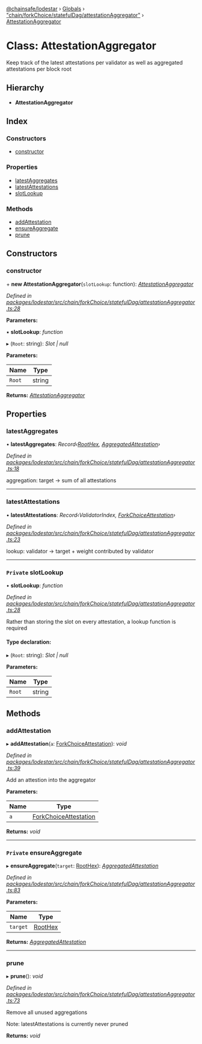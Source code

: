 [@chainsafe/lodestar](../README.md) › [Globals](../globals.md) › ["chain/forkChoice/statefulDag/attestationAggregator"](../modules/_chain_forkchoice_statefuldag_attestationaggregator_.md) › [AttestationAggregator](_chain_forkchoice_statefuldag_attestationaggregator_.attestationaggregator.md)

# Class: AttestationAggregator

Keep track of the latest attestations per validator
as well as aggregated attestations per block root

## Hierarchy

* **AttestationAggregator**

## Index

### Constructors

* [constructor](_chain_forkchoice_statefuldag_attestationaggregator_.attestationaggregator.md#constructor)

### Properties

* [latestAggregates](_chain_forkchoice_statefuldag_attestationaggregator_.attestationaggregator.md#latestaggregates)
* [latestAttestations](_chain_forkchoice_statefuldag_attestationaggregator_.attestationaggregator.md#latestattestations)
* [slotLookup](_chain_forkchoice_statefuldag_attestationaggregator_.attestationaggregator.md#private-slotlookup)

### Methods

* [addAttestation](_chain_forkchoice_statefuldag_attestationaggregator_.attestationaggregator.md#addattestation)
* [ensureAggregate](_chain_forkchoice_statefuldag_attestationaggregator_.attestationaggregator.md#private-ensureaggregate)
* [prune](_chain_forkchoice_statefuldag_attestationaggregator_.attestationaggregator.md#prune)

## Constructors

###  constructor

\+ **new AttestationAggregator**(`slotLookup`: function): *[AttestationAggregator](_chain_forkchoice_statefuldag_attestationaggregator_.attestationaggregator.md)*

*Defined in [packages/lodestar/src/chain/forkChoice/statefulDag/attestationAggregator.ts:28](https://github.com/ChainSafe/lodestar/blob/6d8273318/packages/lodestar/src/chain/forkChoice/statefulDag/attestationAggregator.ts#L28)*

**Parameters:**

▪ **slotLookup**: *function*

▸ (`Root`: string): *Slot | null*

**Parameters:**

Name | Type |
------ | ------ |
`Root` | string |

**Returns:** *[AttestationAggregator](_chain_forkchoice_statefuldag_attestationaggregator_.attestationaggregator.md)*

## Properties

###  latestAggregates

• **latestAggregates**: *Record‹[RootHex](../modules/_chain_forkchoice_statefuldag_interface_.md#roothex), [AggregatedAttestation](../interfaces/_chain_forkchoice_statefuldag_interface_.aggregatedattestation.md)›*

*Defined in [packages/lodestar/src/chain/forkChoice/statefulDag/attestationAggregator.ts:18](https://github.com/ChainSafe/lodestar/blob/6d8273318/packages/lodestar/src/chain/forkChoice/statefulDag/attestationAggregator.ts#L18)*

aggregation: target -> sum of all attestations

___

###  latestAttestations

• **latestAttestations**: *Record‹ValidatorIndex, [ForkChoiceAttestation](../interfaces/_chain_forkchoice_statefuldag_interface_.forkchoiceattestation.md)›*

*Defined in [packages/lodestar/src/chain/forkChoice/statefulDag/attestationAggregator.ts:23](https://github.com/ChainSafe/lodestar/blob/6d8273318/packages/lodestar/src/chain/forkChoice/statefulDag/attestationAggregator.ts#L23)*

lookup: validator -> target + weight contributed by validator

___

### `Private` slotLookup

• **slotLookup**: *function*

*Defined in [packages/lodestar/src/chain/forkChoice/statefulDag/attestationAggregator.ts:28](https://github.com/ChainSafe/lodestar/blob/6d8273318/packages/lodestar/src/chain/forkChoice/statefulDag/attestationAggregator.ts#L28)*

Rather than storing the slot on every attestation, a lookup function is required

#### Type declaration:

▸ (`Root`: string): *Slot | null*

**Parameters:**

Name | Type |
------ | ------ |
`Root` | string |

## Methods

###  addAttestation

▸ **addAttestation**(`a`: [ForkChoiceAttestation](../interfaces/_chain_forkchoice_statefuldag_interface_.forkchoiceattestation.md)): *void*

*Defined in [packages/lodestar/src/chain/forkChoice/statefulDag/attestationAggregator.ts:39](https://github.com/ChainSafe/lodestar/blob/6d8273318/packages/lodestar/src/chain/forkChoice/statefulDag/attestationAggregator.ts#L39)*

Add an attestion into the aggregator

**Parameters:**

Name | Type |
------ | ------ |
`a` | [ForkChoiceAttestation](../interfaces/_chain_forkchoice_statefuldag_interface_.forkchoiceattestation.md) |

**Returns:** *void*

___

### `Private` ensureAggregate

▸ **ensureAggregate**(`target`: [RootHex](../modules/_chain_forkchoice_statefuldag_interface_.md#roothex)): *[AggregatedAttestation](../interfaces/_chain_forkchoice_statefuldag_interface_.aggregatedattestation.md)*

*Defined in [packages/lodestar/src/chain/forkChoice/statefulDag/attestationAggregator.ts:83](https://github.com/ChainSafe/lodestar/blob/6d8273318/packages/lodestar/src/chain/forkChoice/statefulDag/attestationAggregator.ts#L83)*

**Parameters:**

Name | Type |
------ | ------ |
`target` | [RootHex](../modules/_chain_forkchoice_statefuldag_interface_.md#roothex) |

**Returns:** *[AggregatedAttestation](../interfaces/_chain_forkchoice_statefuldag_interface_.aggregatedattestation.md)*

___

###  prune

▸ **prune**(): *void*

*Defined in [packages/lodestar/src/chain/forkChoice/statefulDag/attestationAggregator.ts:73](https://github.com/ChainSafe/lodestar/blob/6d8273318/packages/lodestar/src/chain/forkChoice/statefulDag/attestationAggregator.ts#L73)*

Remove all unused aggregations

Note: latestAttestations is currently never pruned

**Returns:** *void*
